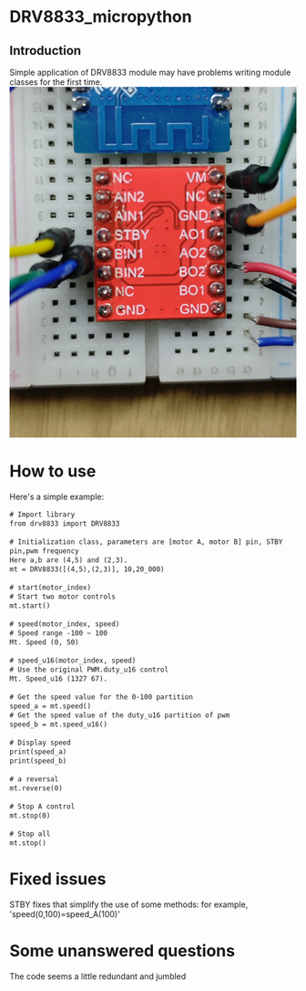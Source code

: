 # DRV8833_micropython
## Introduction
Simple application of DRV8833 module may have problems writing module classes for the first time.
![DRV8833_module](./images/drv8833.jpg)

# How to use

Here's a simple example:
```
# Import library
from drv8833 import DRV8833

# Initialization class, parameters are [motor A, motor B] pin, STBY pin,pwm frequency
Here a,b are (4,5) and (2,3).
mt = DRV8833([(4,5),(2,3)], 10,20_000)

# start(motor_index)
# Start two motor controls
mt.start()

# speed(motor_index, speed)
# Speed range -100 ~ 100
Mt. Speed (0, 50)

# speed_u16(motor_index, speed)
# Use the original PWM.duty_u16 control
Mt. Speed_u16 (1327 67).

# Get the speed value for the 0-100 partition
speed_a = mt.speed()
# Get the speed value of the duty_u16 partition of pwm
speed_b = mt.speed_u16()

# Display speed
print(speed_a)
print(speed_b)

# a reversal
mt.reverse(0)

# Stop A control
mt.stop(0)

# Stop all
mt.stop()
```
# Fixed issues
STBY fixes that simplify the use of some methods: for example, 'speed(0,100)=speed_A(100)'
# Some unanswered questions
The code seems a little redundant and jumbled